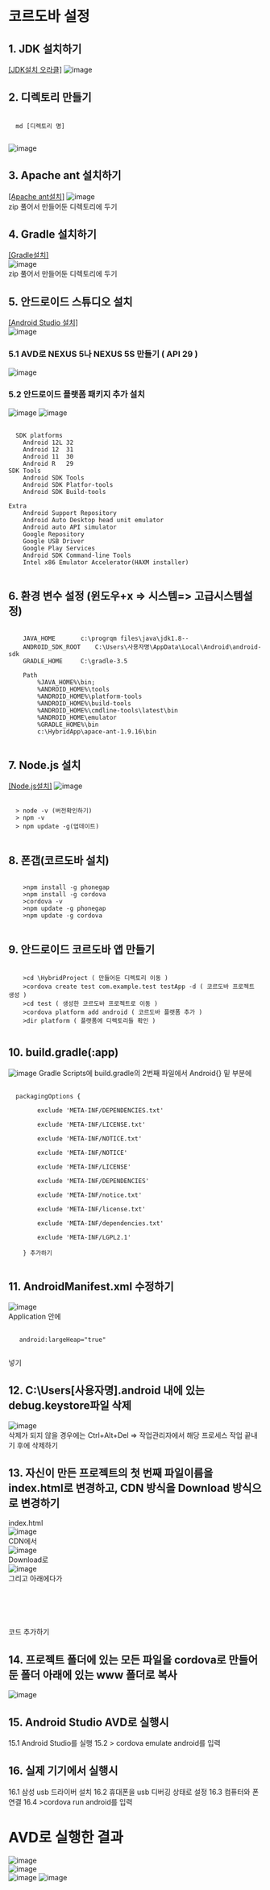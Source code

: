 # 코르도바 설정

## 1. JDK 설치하기
[[JDK설치 오라클]](https://www.oracle.com/kr/java/technologies/javase/javase8-archive-downloads.html)
![image](https://user-images.githubusercontent.com/94514664/204339616-afb1dcc3-4552-43f3-9cdb-25363d87e25c.png)

## 2. 디렉토리 만들기
<pre>
  <code>
  md [디렉토리 명]
  </code>
</pre>
![image](https://user-images.githubusercontent.com/94514664/204341649-e1e44c9c-525c-4394-b42d-7847d9edfd7a.png)

## 3. Apache ant 설치하기
[[Apache ant설치]](https://ant.apache.org/bindownload.cgi)
![image](https://github.com/WW3DEF/Cordova-App/blob/main/image/Apache.png)   
zip 풀어서 만들어둔 디렉토리에 두기

## 4. Gradle 설치하기
[[Gradle설치]](https://gradle.org/releases/)   
![image](https://github.com/WW3DEF/Cordova-App/blob/main/image/Gradle.png)   
zip 풀어서 만들어둔 디렉토리에 두기

## 5. 안드로이드 스튜디오 설치
[[Android Studio 설치]](https://developer.android.com/studio?gclid=Cj0KCQiA1ZGcBhCoARIsAGQ0kkqlYNEvfjGG-u08JWsbA7E9dTOs6sA8fT_wgGn3nzSHCYR6yCagOBQaAiktEALw_wcB&gclsrc=aw.ds)   
![image](https://github.com/WW3DEF/Cordova-App/blob/main/image/AndroidStudio.png)
### 5.1 AVD로 NEXUS 5나 NEXUS 5S 만들기 ( API 29 ) 
![image](https://user-images.githubusercontent.com/94514664/204344362-9b5ad111-487f-43a5-8d40-714b8820f466.png)

### 5.2 안드로이드 플랫폼 패키지 추가 설치
![image](https://user-images.githubusercontent.com/94514664/204343857-a36530e9-34e0-4f9a-94be-d3855c82fdd1.png)
![image](https://user-images.githubusercontent.com/94514664/204344194-eadf76c1-0242-44b2-98db-aea5150833fc.png)
<pre>
  <code>
  SDK platforms
	Android 12L	32
	Android 12	31
	Android 11	30
	Android R	29
SDK Tools
	Android SDK Tools
	Android SDK Platfor-tools
	Android SDK Build-tools

Extra
	Android Support Repository
	Android Auto Desktop head unit emulator
	Android auto API simulator
	Google Repository
	Google USB Driver
	Google Play Services
	Android SDK Command-line Tools
	Intel x86 Emulator Accelerator(HAXM installer)
  </code>
</pre>

## 6. 환경 변수 설정 (윈도우+x => 시스템=> 고급시스템설정)
<pre>
  <code>
  	JAVA_HOME 		c:\progrqm files\java\jdk1.8--
	ANDROID_SDK_ROOT	C:\Users\사용자명\AppData\Local\Android\android-sdk
	GRADLE_HOME		C:\gradle-3.5

	Path 
		%JAVA_HOME%\bin;
		%ANDROID_HOME%\tools
		%ANDROID_HOME%\platform-tools
		%ANDROID_HOME%\build-tools
		%ANDROID_HOME%\cmdline-tools\latest\bin
		%ANDROID_HOME\emulator
		%GRADLE_HOME%\bin
		c:\HybridApp\apace-ant-1.9.16\bin
  </code>
</pre>
## 7. Node.js 설치
[[Node.js설치]](https://nodejs.org/ko/)
![image](https://user-images.githubusercontent.com/94514664/204345073-c0428313-1906-4c65-8cb7-5204600f686c.png)
<pre>
  <code>
  > node -v (버전확인하기)
  > npm -v
  > npm update -g(업데이트)
  </code>
</pre>
## 8. 폰갭(코르도바 설치)
<pre>
  <code>
  	>npm install -g phonegap
	>npm install -g cordova
	>cordova -v
	>npm update -g phonegap
	>npm update -g cordova
  </code>
</pre>
## 9. 안드로이드 코르도바 앱 만들기
<pre>
  <code>
	>cd \HybridProject ( 만들어둔 디렉토리 이동 )
	>cordova create test com.example.test testApp -d ( 코르도바 프로젝트 생성 )
	>cd test ( 생성한 코르도바 프로젝트로 이동 )
	>cordova platform add android ( 코르도바 플랫폼 추가 )
	>dir platform ( 플랫폼에 디렉토리들 확인 )
  </code>
</pre>
## 10. build.gradle(:app)
![image](https://user-images.githubusercontent.com/94514664/204346072-3b2dfc59-384c-4ccc-b881-37a45deaed29.png)
Gradle Scripts에 build.gradle의 2번째 파일에서 Android{} 밑 부분에
<pre>
  <code>
  packagingOptions {

        exclude 'META-INF/DEPENDENCIES.txt'

        exclude 'META-INF/LICENSE.txt'

        exclude 'META-INF/NOTICE.txt'

        exclude 'META-INF/NOTICE'

        exclude 'META-INF/LICENSE'

        exclude 'META-INF/DEPENDENCIES'

        exclude 'META-INF/notice.txt'

        exclude 'META-INF/license.txt'

        exclude 'META-INF/dependencies.txt'

        exclude 'META-INF/LGPL2.1'

    } 추가하기
  </code>
</pre>
## 11. AndroidManifest.xml 수정하기
![image](https://user-images.githubusercontent.com/94514664/204346662-83ad0db2-5a90-45db-b34d-8f170eacded4.png)   
Application 안에
<pre>
  <code>
   android:largeHeap="true"
  </code>
</pre>
 넣기
## 12. C:\Users\[사용자명]\.android 내에 있는 debug.keystore파일 삭제
![image](https://user-images.githubusercontent.com/94514664/204347248-1d709cfd-d471-4c2f-a8f5-cd2ea8043e91.png)   
삭제가 되지 않을 경우에는 Ctrl+Alt+Del => 작업관리자에서 해당 프로세스 작업 끝내기 후에 삭제하기

## 13. 자신이 만든 프로젝트의 첫 번째 파일이름을 index.html로 변경하고, CDN 방식을 Download 방식으로 변경하기
index.html   
![image](https://user-images.githubusercontent.com/94514664/204347609-f980ac42-16fb-4003-bda9-858ecc9f28f9.png)   
CDN에서   
![image](https://user-images.githubusercontent.com/94514664/204347829-802ce8ca-fe62-40b6-bd0d-0dad877eb0f2.png)   
 Download로   
![image](https://user-images.githubusercontent.com/94514664/204347904-94c54625-edc6-4237-ac69-5153805691b6.png)   
그리고 아래에다가
<pre>
<code>
<script src="cordova.js"></script>
</code>
</pre>
코드 추가하기

## 14. 프로젝트 폴더에 있는 모든 파일을 cordova로 만들어둔 폴더 아래에 있는 www 폴더로 복사
![image](https://user-images.githubusercontent.com/94514664/204348529-ebb2c9cb-ced6-4c78-8f68-8c13cf9fe0c9.png)

## 15. Android Studio AVD로 실행시
15.1 Android Studio를 실행
15.2 > cordova emulate android를 입력

## 16. 실제 기기에서 실행시
16.1 삼성 usb 드라이버 설치
16.2 휴대폰을 usb 디버깅 상태로 설정
16.3 컴퓨터와 폰 연결
16.4 >cordova run android를 입력

# AVD로 실행한 결과
![image](https://user-images.githubusercontent.com/94514664/204349313-616bddee-7470-4d4e-a15c-a6e62bc954e9.png)   
![image](https://user-images.githubusercontent.com/94514664/204349555-9a249cdd-7085-411c-8b52-825d0c603342.png)   
![image](https://user-images.githubusercontent.com/94514664/204349671-59160a95-53f8-4bd5-94eb-f708fab34abc.png)
![image](https://user-images.githubusercontent.com/94514664/204413120-eeb2bfde-72a3-463e-97d8-32f5b4181147.png)

